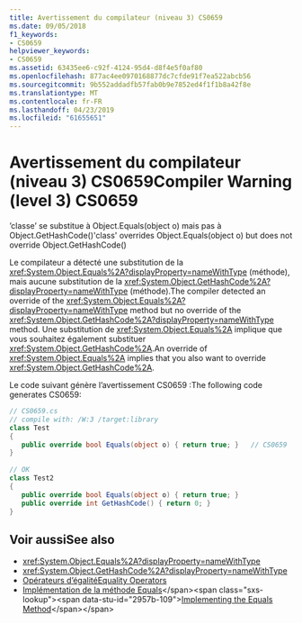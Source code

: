 ```yaml
---
title: Avertissement du compilateur (niveau 3) CS0659
ms.date: 09/05/2018
f1_keywords:
- CS0659
helpviewer_keywords:
- CS0659
ms.assetid: 63435ee6-c92f-4124-95d4-d8f4e5f0af80
ms.openlocfilehash: 877ac4ee0970168877dc7cfde91f7ea522abcb56
ms.sourcegitcommit: 9b552addadfb57fab0b9e7852ed4f1f1b8a42f8e
ms.translationtype: MT
ms.contentlocale: fr-FR
ms.lasthandoff: 04/23/2019
ms.locfileid: "61655651"
---
```

# <a name="compiler-warning-level-3-cs0659"></a><span data-ttu-id="2957b-102">Avertissement du compilateur (niveau 3) CS0659</span><span class="sxs-lookup"><span data-stu-id="2957b-102">Compiler Warning (level 3) CS0659</span></span>

<span data-ttu-id="2957b-103">’classe’ se substitue à Object.Equals(object o) mais pas à Object.GetHashCode()</span><span class="sxs-lookup"><span data-stu-id="2957b-103">'class' overrides Object.Equals(object o) but does not override Object.GetHashCode()</span></span>  

<span data-ttu-id="2957b-104">Le compilateur a détecté une substitution de la <xref:System.Object.Equals%2A?displayProperty=nameWithType> (méthode), mais aucune substitution de la <xref:System.Object.GetHashCode%2A?displayProperty=nameWithType> (méthode).</span><span class="sxs-lookup"><span data-stu-id="2957b-104">The compiler detected an override of the <xref:System.Object.Equals%2A?displayProperty=nameWithType> method but no override of the <xref:System.Object.GetHashCode%2A?displayProperty=nameWithType> method.</span></span> <span data-ttu-id="2957b-105">Une substitution de <xref:System.Object.Equals%2A> implique que vous souhaitez également substituer <xref:System.Object.GetHashCode%2A>.</span><span class="sxs-lookup"><span data-stu-id="2957b-105">An override of <xref:System.Object.Equals%2A> implies that you also want to override <xref:System.Object.GetHashCode%2A>.</span></span>  

<span data-ttu-id="2957b-106">Le code suivant génère l’avertissement CS0659 :</span><span class="sxs-lookup"><span data-stu-id="2957b-106">The following code generates CS0659:</span></span>  

```csharp
// CS0659.cs  
// compile with: /W:3 /target:library  
class Test
{  
   public override bool Equals(object o) { return true; }   // CS0659  
}  
  
// OK  
class Test2  
{  
   public override bool Equals(object o) { return true; }  
   public override int GetHashCode() { return 0; }  
}  
```

## <a name="see-also"></a><span data-ttu-id="2957b-107">Voir aussi</span><span class="sxs-lookup"><span data-stu-id="2957b-107">See also</span></span>

- <xref:System.Object.Equals%2A?displayProperty=nameWithType>
- <xref:System.Object.GetHashCode%2A?displayProperty=nameWithType>
- [<span data-ttu-id="2957b-108">Opérateurs d’égalité</span><span class="sxs-lookup"><span data-stu-id="2957b-108">Equality Operators</span></span>](../../standard/design-guidelines/equality-operators.md)
- <span data-ttu-id="2957b-109">[Implémentation de la méthode Equals](https://docs.microsoft.com/previous-versions/dotnet/netframework-4.0/336aedhh(v=vs.100))</span><span class="sxs-lookup"><span data-stu-id="2957b-109">[Implementing the Equals Method](https://docs.microsoft.com/previous-versions/dotnet/netframework-4.0/336aedhh(v=vs.100))</span></span>
